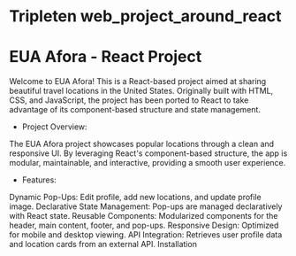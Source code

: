 # Tripleten web_project_around_react

# EUA Afora - React Project

Welcome to EUA Afora! This is a React-based project aimed at sharing beautiful travel locations in the United States. Originally built with HTML, CSS, and JavaScript, the project has been ported to React to take advantage of its component-based structure and state management.

- Project Overview:

The EUA Afora project showcases popular locations through a clean and responsive UI. By leveraging React's component-based structure, the app is modular, maintainable, and interactive, providing a smooth user experience.

- Features: 

Dynamic Pop-Ups: Edit profile, add new locations, and update profile image.
Declarative State Management: Pop-ups are managed declaratively with React state.
Reusable Components: Modularized components for the header, main content, footer, and pop-ups.
Responsive Design: Optimized for mobile and desktop viewing.
API Integration: Retrieves user profile data and location cards from an external API.
Installation

